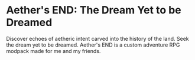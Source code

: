 # Aether's END: The Dream Yet to be Dreamed
Discover echoes of aetheric intent carved into the history of the land. Seek the dream yet to be dreamed. Aether's END is a custom adventure RPG modpack made for me and my friends.
